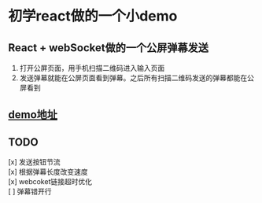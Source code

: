 # 初学react做的一个小demo
## React + webSocket做的一个公屏弹幕发送
1.	打开公屏页面，用手机扫描二维码进入输入页面
2.	发送弹幕就能在公屏页面看到弹幕。之后所有扫描二维码发送的弹幕都能在公屏看到<br/>
## [demo地址](http://lppwork.cn/Danmu/enter_and_room)

## TODO
[x] 发送按钮节流 <br/>
[x] 根据弹幕长度改变速度<br/>
[x] webcoket链接超时优化<br/>
[ ] 弹幕错开行<br/>